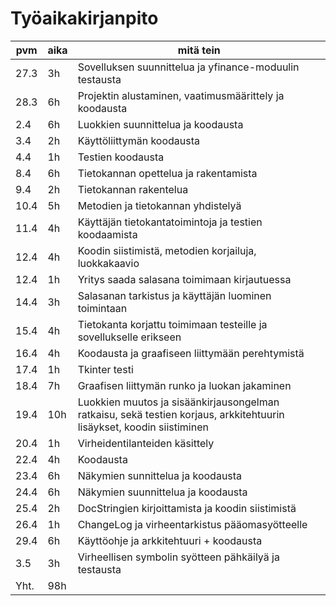 # Työaikakirjanpito
|pvm| aika | mitä tein|
|---|---|---|
|27.3|  3h | Sovelluksen suunnittelua ja yfinance-moduulin testausta |
|28.3|  6h | Projektin alustaminen, vaatimusmäärittely ja koodausta |
|2.4 |  6h | Luokkien suunnittelua ja koodausta |
|3.4 |  2h | Käyttöliittymän koodausta |
|4.4 |  1h | Testien koodausta |
|8.4 |  6h | Tietokannan opettelua ja rakentamista |
|9.4 |  2h | Tietokannan rakentelua |
|10.4| 5h | Metodien ja tietokannan yhdistelyä |
|11.4| 4h | Käyttäjän tietokantatoimintoja ja testien koodaamista |
|12.4| 4h | Koodin siistimistä, metodien korjailuja, luokkakaavio |
|12.4| 1h | Yritys saada salasana toimimaan kirjautuessa|
|14.4| 3h| Salasanan tarkistus ja käyttäjän luominen toimintaan|
|15.4| 4h | Tietokanta korjattu toimimaan testeille ja sovellukselle erikseen|
|16.4| 4h | Koodausta ja graafiseen liittymään perehtymistä |
|17.4| 1h | Tkinter testi|
|18.4| 7h | Graafisen liittymän runko ja luokan jakaminen|
|19.4| 10h | Luokkien muutos ja sisäänkirjausongelman ratkaisu, sekä testien korjaus, arkkitehtuurin lisäykset, koodin siistiminen|
|20.4| 1h | Virheidentilanteiden käsittely|
|22.4| 4h | Koodausta|
|23.4| 6h | Näkymien sunnittelua ja koodausta|
|24.4| 6h | Näkymien suunnittelua ja koodausta|
|25.4| 2h | DocStringien kirjoittamista ja koodin siistimistä|
|26.4| 1h | ChangeLog ja virheentarkistus pääomasyötteelle|
|29.4| 6h| Käyttöohje ja arkkitehtuuri + koodausta|
|3.5| 3h| Virheellisen symbolin syötteen pähkäilyä ja testausta|
|Yht.| 98h|
